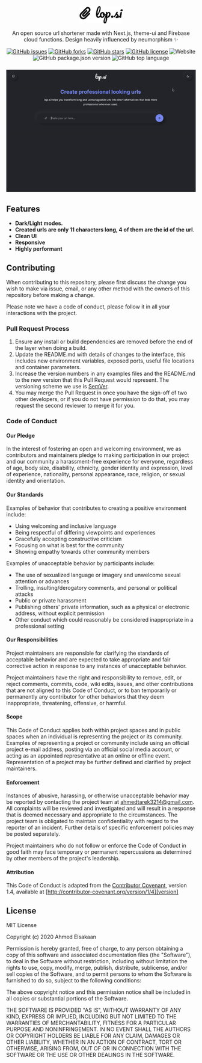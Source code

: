 <div align="center">
  <img src="public/assets/logo.svg" alt="lop.si" width="115">
  <p>An open source url shortener made with Next.js, theme-ui and Firebase cloud functions. Design heavily influenced by neumorphism ✨</p>
  <a href="https://github.com/ixahmedxi/lop.si/issues"><img alt="GitHub issues" src="https://img.shields.io/github/issues/ixahmedxi/lop.si?style=flat-square"></a>
  <a href="https://github.com/ixahmedxi/lop.si/network"><img alt="GitHub forks" src="https://img.shields.io/github/forks/ixahmedxi/lop.si?style=flat-square"></a>
  <a href="https://github.com/ixahmedxi/lop.si/stargazers"><img alt="GitHub stars" src="https://img.shields.io/github/stars/ixahmedxi/lop.si?style=flat-square"></a>
  <a href="https://github.com/ixahmedxi/lop.si/blob/master/LICENSE"><img alt="GitHub license" src="https://img.shields.io/github/license/ixahmedxi/lop.si?style=flat-square"></a>
  <img alt="Website" src="https://img.shields.io/website?down_color=red&down_message=offline&style=flat-square&up_color=green&up_message=online&url=https%3A%2F%2Flop.si">
  <img alt="GitHub package.json version" src="https://img.shields.io/github/package-json/v/ixahmedxi/lop.si?style=flat-square">
  <img alt="GitHub top language" src="https://img.shields.io/github/languages/top/ixahmedxi/lop.si?style=flat-square">
</div>

###

![Lop.si demo](demo.gif)

## Features

* **Dark/Light modes.**
* **Created urls are only 11 characters long, 4 of them are the id of the url**.
* **Clean UI**
* **Responsive**
* **Highly performant**

## Contributing

When contributing to this repository, please first discuss the change you wish to make via issue,
email, or any other method with the owners of this repository before making a change.

Please note we have a code of conduct, please follow it in all your interactions with the project.

### Pull Request Process

1. Ensure any install or build dependencies are removed before the end of the layer when doing a
   build.
2. Update the README.md with details of changes to the interface, this includes new environment
   variables, exposed ports, useful file locations and container parameters.
3. Increase the version numbers in any examples files and the README.md to the new version that this
   Pull Request would represent. The versioning scheme we use is [SemVer](http://semver.org/).
4. You may merge the Pull Request in once you have the sign-off of two other developers, or if you
   do not have permission to do that, you may request the second reviewer to merge it for you.

### Code of Conduct

#### Our Pledge

In the interest of fostering an open and welcoming environment, we as
contributors and maintainers pledge to making participation in our project and
our community a harassment-free experience for everyone, regardless of age, body
size, disability, ethnicity, gender identity and expression, level of experience,
nationality, personal appearance, race, religion, or sexual identity and
orientation.

#### Our Standards

Examples of behavior that contributes to creating a positive environment
include:

- Using welcoming and inclusive language
- Being respectful of differing viewpoints and experiences
- Gracefully accepting constructive criticism
- Focusing on what is best for the community
- Showing empathy towards other community members

Examples of unacceptable behavior by participants include:

- The use of sexualized language or imagery and unwelcome sexual attention or
  advances
- Trolling, insulting/derogatory comments, and personal or political attacks
- Public or private harassment
- Publishing others' private information, such as a physical or electronic
  address, without explicit permission
- Other conduct which could reasonably be considered inappropriate in a
  professional setting

#### Our Responsibilities

Project maintainers are responsible for clarifying the standards of acceptable
behavior and are expected to take appropriate and fair corrective action in
response to any instances of unacceptable behavior.

Project maintainers have the right and responsibility to remove, edit, or
reject comments, commits, code, wiki edits, issues, and other contributions
that are not aligned to this Code of Conduct, or to ban temporarily or
permanently any contributor for other behaviors that they deem inappropriate,
threatening, offensive, or harmful.

#### Scope

This Code of Conduct applies both within project spaces and in public spaces
when an individual is representing the project or its community. Examples of
representing a project or community include using an official project e-mail
address, posting via an official social media account, or acting as an appointed
representative at an online or offline event. Representation of a project may be
further defined and clarified by project maintainers.

#### Enforcement

Instances of abusive, harassing, or otherwise unacceptable behavior may be
reported by contacting the project team at ahmedtarek3214@gmail.com. All
complaints will be reviewed and investigated and will result in a response that
is deemed necessary and appropriate to the circumstances. The project team is
obligated to maintain confidentiality with regard to the reporter of an incident.
Further details of specific enforcement policies may be posted separately.

Project maintainers who do not follow or enforce the Code of Conduct in good
faith may face temporary or permanent repercussions as determined by other
members of the project's leadership.

#### Attribution

This Code of Conduct is adapted from the [Contributor Covenant][homepage], version 1.4,
available at [http://contributor-covenant.org/version/1/4][version]

[homepage]: http://contributor-covenant.org
[version]: http://contributor-covenant.org/version/1/4/

## License

MIT License

Copyright (c) 2020 Ahmed Elsakaan

Permission is hereby granted, free of charge, to any person obtaining a copy
of this software and associated documentation files (the "Software"), to deal
in the Software without restriction, including without limitation the rights
to use, copy, modify, merge, publish, distribute, sublicense, and/or sell
copies of the Software, and to permit persons to whom the Software is
furnished to do so, subject to the following conditions:

The above copyright notice and this permission notice shall be included in all
copies or substantial portions of the Software.

THE SOFTWARE IS PROVIDED "AS IS", WITHOUT WARRANTY OF ANY KIND, EXPRESS OR
IMPLIED, INCLUDING BUT NOT LIMITED TO THE WARRANTIES OF MERCHANTABILITY,
FITNESS FOR A PARTICULAR PURPOSE AND NONINFRINGEMENT. IN NO EVENT SHALL THE
AUTHORS OR COPYRIGHT HOLDERS BE LIABLE FOR ANY CLAIM, DAMAGES OR OTHER
LIABILITY, WHETHER IN AN ACTION OF CONTRACT, TORT OR OTHERWISE, ARISING FROM,
OUT OF OR IN CONNECTION WITH THE SOFTWARE OR THE USE OR OTHER DEALINGS IN THE
SOFTWARE.
